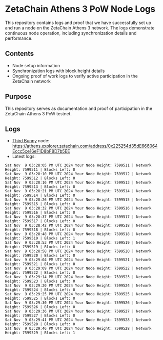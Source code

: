 # ZetaChain Athens 3 PoW Node Logs
This repository contains logs and proof that we have successfully set up and run a node on the ZetaChain Athens 3 network. The logs demonstrate continuous node operation, including synchronization details and performance.

## Contents
- Node setup information
- Synchronization logs with block height details
- Ongoing proof of work logs to verify active participation in the ZetaChain network

## Purpose
This repository serves as documentation and proof of participation in the ZetaChain Athens 3 PoW testnet.

## Logs

- [Third Bunny](https://thirdbunny.xyz/) node: https://athens.explorer.zetachain.com/address/0x225254d35dE666064Eccc5ce16eF1D8bF8D7b5EE
- Latest logs:
```
Sat Nov  9 03:28:05 PM UTC 2024 Your Node Height: 7599511 | Network Height: 7599511 | Blocks Left: 0
Sat Nov  9 03:28:10 PM UTC 2024 Your Node Height: 7599512 | Network Height: 7599512 | Blocks Left: 0
Sat Nov  9 03:28:16 PM UTC 2024 Your Node Height: 7599513 | Network Height: 7599513 | Blocks Left: 0
Sat Nov  9 03:28:21 PM UTC 2024 Your Node Height: 7599514 | Network Height: 7599514 | Blocks Left: 0
Sat Nov  9 03:28:26 PM UTC 2024 Your Node Height: 7599515 | Network Height: 7599515 | Blocks Left: 0
Sat Nov  9 03:28:32 PM UTC 2024 Your Node Height: 7599516 | Network Height: 7599516 | Blocks Left: 0
Sat Nov  9 03:28:37 PM UTC 2024 Your Node Height: 7599517 | Network Height: 7599517 | Blocks Left: 0
Sat Nov  9 03:28:42 PM UTC 2024 Your Node Height: 7599518 | Network Height: 7599518 | Blocks Left: 0
Sat Nov  9 03:28:48 PM UTC 2024 Your Node Height: 7599518 | Network Height: 7599519 | Blocks Left: 1
Sat Nov  9 03:28:53 PM UTC 2024 Your Node Height: 7599519 | Network Height: 7599519 | Blocks Left: 0
Sat Nov  9 03:28:58 PM UTC 2024 Your Node Height: 7599520 | Network Height: 7599520 | Blocks Left: 0
Sat Nov  9 03:29:04 PM UTC 2024 Your Node Height: 7599521 | Network Height: 7599521 | Blocks Left: 0
Sat Nov  9 03:29:09 PM UTC 2024 Your Node Height: 7599522 | Network Height: 7599522 | Blocks Left: 0
Sat Nov  9 03:29:14 PM UTC 2024 Your Node Height: 7599523 | Network Height: 7599523 | Blocks Left: 0
Sat Nov  9 03:29:20 PM UTC 2024 Your Node Height: 7599524 | Network Height: 7599524 | Blocks Left: 0
Sat Nov  9 03:29:25 PM UTC 2024 Your Node Height: 7599525 | Network Height: 7599525 | Blocks Left: 0
Sat Nov  9 03:29:30 PM UTC 2024 Your Node Height: 7599526 | Network Height: 7599526 | Blocks Left: 0
Sat Nov  9 03:29:36 PM UTC 2024 Your Node Height: 7599527 | Network Height: 7599527 | Blocks Left: 0
Sat Nov  9 03:29:41 PM UTC 2024 Your Node Height: 7599528 | Network Height: 7599528 | Blocks Left: 0
Sat Nov  9 03:29:46 PM UTC 2024 Your Node Height: 7599528 | Network Height: 7599529 | Blocks Left: 1
```
